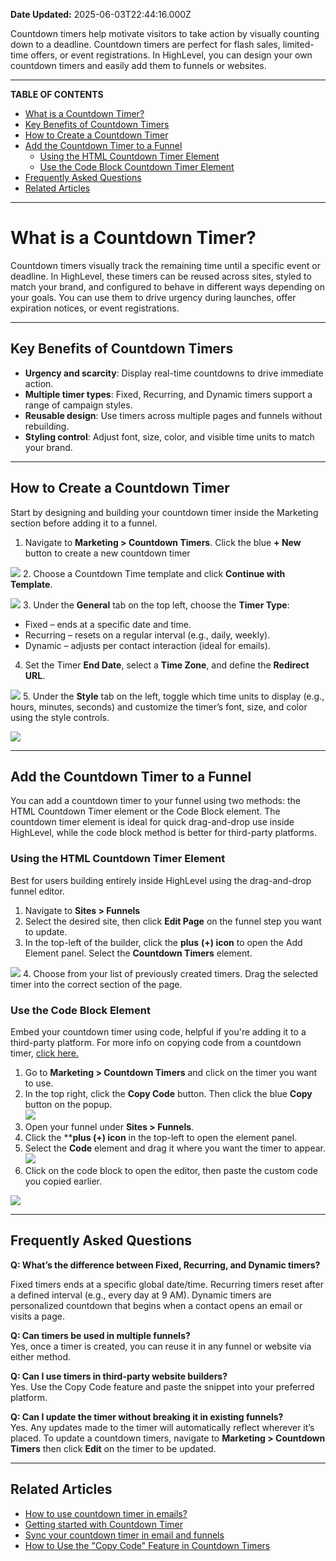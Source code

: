 **Date Updated:** 2025-06-03T22:44:16.000Z

Countdown timers help motivate visitors to take action by visually counting down to a deadline. Countdown timers are perfect for flash sales, limited-time offers, or event registrations. In HighLevel, you can design your own countdown timers and easily add them to funnels or websites.

---

**TABLE OF CONTENTS**

* [What is a Countdown Timer?](#What-is-a-Countdown-Timer?)
* [Key Benefits of Countdown Timers](#Key-Benefits-of-Countdown-Timers)
* [How to Create a Countdown Timer](#How-to-Create-a-Countdown-Timer)
* [Add the Countdown Timer to a Funnel](#Add-the-Countdown-Timer-to-a-Funnel)  
   * [Using the HTML Countdown Timer Element](#Using-the-HTML-Countdown-Timer-Element)  
   * [Use the Code Block Countdown Timer Element](#Use-the-Code-Block-Countdown-Timer-Element)
* [Frequently Asked Questions](#Frequently-Asked-Questions)
* [Related Articles](#Related-Articles)

---

# **What is a Countdown Timer?**

  
Countdown timers visually track the remaining time until a specific event or deadline. In HighLevel, these timers can be reused across sites, styled to match your brand, and configured to behave in different ways depending on your goals. You can use them to drive urgency during launches, offer expiration notices, or event registrations.

---

## **Key Benefits of Countdown Timers**

  
* **Urgency and scarcity**: Display real-time countdowns to drive immediate action.
* **Multiple timer types**: Fixed, Recurring, and Dynamic timers support a range of campaign styles.
* **Reusable design**: Use timers across multiple pages and funnels without rebuilding.
* **Styling control**: Adjust font, size, color, and visible time units to match your brand.

---

## **How to Create a Countdown Timer**

  
Start by designing and building your countdown timer inside the Marketing section before adding it to a funnel.

  
1. Navigate to **Marketing > Countdown Timers**. Click the blue **\+ New** button to create a new countdown timer  
    
![](https://s3.amazonaws.com/cdn.freshdesk.com/data/helpdesk/attachments/production/155047685542/original/uIc7oQLLEHuYh1gYwzW-iiHDwYTDmXBHiQ.jpeg?1748969391)
2. Choose a Countdown Time template and click **Continue with Template**.  
    
![](https://s3.amazonaws.com/cdn.freshdesk.com/data/helpdesk/attachments/production/155047685558/original/tASA6958sBULL4WOCdoC7HjQawLZSnNNVQ.jpeg?1748969410)
3. Under the **General** tab on the top left, choose the **Timer Type**:  
    
   * Fixed – ends at a specific date and time.  
   * Recurring – resets on a regular interval (e.g., daily, weekly).  
   * Dynamic – adjusts per contact interaction (ideal for emails).
4. Set the Timer **End Date**, select a **Time Zone**, and define the **Redirect URL**.  
    
![](https://s3.amazonaws.com/cdn.freshdesk.com/data/helpdesk/attachments/production/155047685616/original/gbs-h3v-4ULU4kxxQAyH1tCKIij6C2P99A.jpeg?1748969539)
5. Under the **Style** tab on the left, toggle which time units to display (e.g., hours, minutes, seconds) and customize the timer’s font, size, and color using the style controls.  
    
![](https://s3.amazonaws.com/cdn.freshdesk.com/data/helpdesk/attachments/production/155047685687/original/6wdIaZzsKVgWQki4i9uFOTwrvx8Oi7kejA.jpeg?1748969612)

---

## **Add the Countdown Timer to a Funnel**

  
You can add a countdown timer to your funnel using two methods: the HTML Countdown Timer element or the Code Block element. The countdown timer element is ideal for quick drag-and-drop use inside HighLevel, while the code block method is better for third-party platforms.

  
### **Using the HTML Countdown Timer Element**

  
Best for users building entirely inside HighLevel using the drag-and-drop funnel editor.

  
1. Navigate to **Sites > Funnels**
2. Select the desired site, then click **Edit Page** on the funnel step you want to update.
3. In the top-left of the builder, click the **plus** **(+) icon** to open the Add Element panel. Select the **Countdown Timers** element.  
    
![](https://s3.amazonaws.com/cdn.freshdesk.com/data/helpdesk/attachments/production/155047685471/original/AJ-RilGvSf8lQG1y6IBEg5Yptca3mzdouA.jpeg?1748969293)
4. Choose from your list of previously created timers. Drag the selected timer into the correct section of the page.

  
### **Use the Code Block Element**

  
Embed your countdown timer using code, helpful if you're adding it to a third-party platform. For more info on copying code from a countdown timer, [click here.](https://help.gohighlevel.com/en/support/solutions/articles/155000003103)  
  
1. Go to **Marketing > Countdown Timers** and click on the timer you want to use.
2. In the top right, click the **Copy Code** button. Then click the blue **Copy** button on the popup.  
![](https://s3.amazonaws.com/cdn.freshdesk.com/data/helpdesk/attachments/production/155047685346/original/WDGurI-ibhc732v-8R5oKUYp4LM7AqDItg.jpeg?1748969187)
3. Open your funnel under **Sites > Funnels**.
4. Click the ****plus (+) icon** in the top-left to open the element panel.
5. Select the **Code** element and drag it where you want the timer to appear.  
![](https://s3.amazonaws.com/cdn.freshdesk.com/data/helpdesk/attachments/production/155047685405/original/Gx7OGkQSy3Z0a5fpEKOuNWEeGP-F6NLHxA.jpeg?1748969241)
6. Click on the code block to open the editor, then paste the custom code you copied earlier.  
    
![](https://s3.amazonaws.com/cdn.freshdesk.com/data/helpdesk/attachments/production/155047685437/original/xYGRJCDEJp6pfJoa5M7J_g2tYOkbWmrFVA.jpeg?1748969271)

---

## **Frequently Asked Questions**

  
**Q: What’s the difference between Fixed, Recurring, and Dynamic timers?**

Fixed timers ends at a specific global date/time. Recurring timers reset after a defined interval (e.g., every day at 9 AM). Dynamic timers are personalized countdown that begins when a contact opens an email or visits a page.  
  
**Q: Can timers be used in multiple funnels?**  
Yes, once a timer is created, you can reuse it in any funnel or website via either method.

  
**Q: Can I use timers in third-party website builders?**  
Yes. Use the Copy Code feature and paste the snippet into your preferred platform.  
  
**Q: Can I update the timer without breaking it in existing funnels?**  
Yes. Any updates made to the timer will automatically reflect wherever it’s placed. To update a countdown timers, navigate to **Marketing > Countdown Timers** then click **Edit** on the timer to be updated.

---

## **Related Articles**

  
* [How to use countdown timer in emails?](https://help.gohighlevel.com/en/support/solutions/articles/155000003101)
* [Getting started with Countdown Timer](https://help.gohighlevel.com/en/support/solutions/articles/155000003100)
* [](https://help.gohighlevel.com/a/solutions/articles/155000003102?portalId=48000045315)[Sync your countdown timer in email and funnels](https://help.gohighlevel.com/en/support/solutions/articles/155000003102)
* [How to Use the "Copy Code" Feature in Countdown Timers](https://help.gohighlevel.com/en/support/solutions/articles/155000003103)